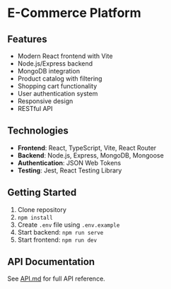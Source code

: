 # E-Commerce Platform

## Features
- Modern React frontend with Vite
- Node.js/Express backend
- MongoDB integration
- Product catalog with filtering
- Shopping cart functionality
- User authentication system
- Responsive design
- RESTful API

## Technologies
- **Frontend**: React, TypeScript, Vite, React Router
- **Backend**: Node.js, Express, MongoDB, Mongoose
- **Authentication**: JSON Web Tokens
- **Testing**: Jest, React Testing Library

## Getting Started
1. Clone repository
2. `npm install`
3. Create `.env` file using `.env.example`
4. Start backend: `npm run serve`
5. Start frontend: `npm run dev`

## API Documentation
See [API.md](docs/API.md) for full API reference.